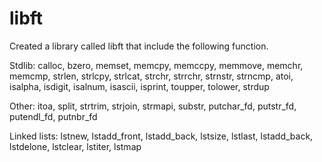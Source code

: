 # libft

Created a library called libft that include the following function.

Stdlib:
calloc, bzero, memset, memcpy, memccpy, memmove, memchr, memcmp, strlen, 
strlcpy, strlcat, strchr, strrchr, strnstr, strncmp, atoi, isalpha, 
isdigit, isalnum, isascii, isprint, toupper, tolower, strdup

Other:
itoa, split, strtrim, strjoin, strmapi, substr, putchar_fd, putstr_fd,
putendl_fd, putnbr_fd

Linked lists:
lstnew, lstadd_front, lstadd_back, lstsize, lstlast, lstadd_back, lstdelone,
lstclear, lstiter, lstmap
